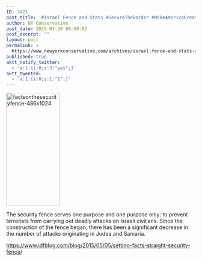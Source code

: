 ```yaml
---
ID: 3421
post_title: '#Israel Fence and Stats #SecureTheBorder #MakeAmericaGreatAgain #tcot'
author: NY Conservative
post_date: 2015-07-20 08:59:02
post_excerpt: ""
layout: post
permalink: >
  https://www.newyorkconservative.com/archives/israel-fence-and-stats-securetheborder-makeamericagreatagain-tcot/
published: true
aktt_notify_twitter:
  - 'a:1:{i:0;s:3:"yes";}'
aktt_tweeted:
  - 'a:1:{i:0;s:1:"1";}'
---
```

<a href="https://www.newyorkconservative.com/wp-content/uploads/2015/07/factsonthesecurityfence-486x1024.jpg"><img class="alignnone size-medium wp-image-3423" src="https://www.newyorkconservative.com/wp-content/uploads/2015/07/factsonthesecurityfence-486x1024-142x300.jpg" alt="factsonthesecurityfence-486x1024" width="142" height="300" /></a>

The security fence serves one purpose and one purpose only: to prevent terrorists from carrying out deadly attacks on Israeli civilians. Since the construction of the fence began, there has been a significant decrease in the number of attacks originating in Judea and Samaria.

<a href="https://www.idfblog.com/blog/2015/05/05/setting-facts-straight-security-fence/">https://www.idfblog.com/blog/2015/05/05/setting-facts-straight-security-fence/</a>